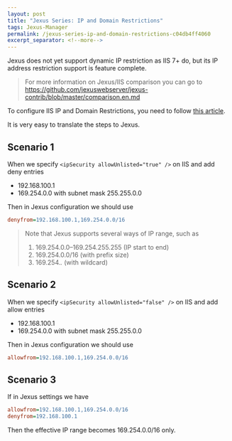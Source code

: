 ```yaml
---
layout: post
title: "Jexus Series: IP and Domain Restrictions"
tags: Jexus-Manager
permalink: /jexus-series-ip-and-domain-restrictions-c04db4ff4060
excerpt_separator: <!--more-->
---
```

Jexus does not yet support dynamic IP restriction as IIS 7+ do, but its IP address restriction support is feature complete.

> For more information on Jexus/IIS comparison you can go to https://github.com/jexuswebserver/jexus-contrib/blob/master/comparison.en.md

To configure IIS IP and Domain Restrictions, you need to follow [this article](http://www.iis.net/configreference/system.webserver/security/ipsecurity).
<!--more-->

It is very easy to translate the steps to Jexus.

## Scenario 1

When we specify `<ipSecurity allowUnlisted="true" />` on IIS and add deny entries

* 192.168.100.1
* 169.254.0.0 with subnet mask 255.255.0.0

Then in Jexus configuration we should use

``` ini
denyfrom=192.168.100.1,169.254.0.0/16
```

> Note that Jexus supports several ways of IP range, such as
>
> 1. 169.254.0.0–169.254.255.255 (IP start to end)
> 1. 169.254.0.0/16 (with prefix size)
> 1. 169.254.*.* (with wildcard)

## Scenario 2

When we specify `<ipSecurity allowUnlisted="false" />` on IIS and add allow entries

* 192.168.100.1
* 169.254.0.0 with subnet mask 255.255.0.0

Then in Jexus configuration we should use

``` ini
allowfrom=192.168.100.1,169.254.0.0/16
```

## Scenario 3

If in Jexus settings we have

``` ini
allowfrom=192.168.100.1,169.254.0.0/16
denyfrom=192.168.100.1
```

Then the effective IP range becomes 169.254.0.0/16 only.